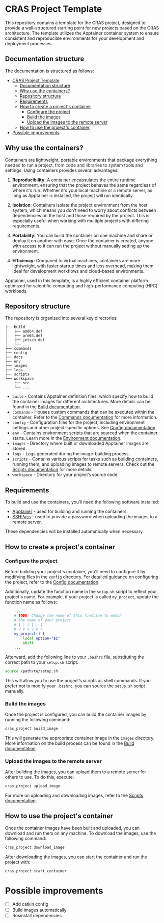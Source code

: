 # CRAS Project Template

This repository contains a template for the CRAS project, designed to provide a well-structured starting point for new projects based on the CRAS architecture. The template utilizes the Apptainer container system to ensure consistent and reproducible environments for your development and deployment processes.

## Documentation structure

The documentation is structured as follows:

- [CRAS Project Template](#cras-project-template)
  - [Documentation structure](#documentation-structure)
  - [Why use the containers?](#why-use-the-containers)
  - [Repository structure](#repository-structure)
  - [Requirements](#requirements)
  - [How to create a project's container](#how-to-create-a-projects-container)
    - [Configure the project](#configure-the-project)
    - [Build the images](#build-the-images)
    - [Upload the images to the remote server](#upload-the-images-to-the-remote-server)
  - [How to use the project's container](#how-to-use-the-projects-container)
- [Possible improvements](#possible-improvements)

## Why use the containers?

Containers are lightweight, portable environments that package everything needed to run a project, from code and libraries to system tools and settings. Using containers provides several advantages:

1. **Reproducibility:** A container encapsulates the entire runtime environment, ensuring that the project behaves the same regardless of where it's run. Whether it's your local machine or a remote server, as long as Apptainer is installed, the project will run identically.

2. **Isolation:** Containers isolate the project environment from the host system, which means you don’t need to worry about conflicts between dependencies on the host and those required by the project. This is especially useful when working with multiple projects with differing requirements.

3. **Portability:** You can build the container on one machine and share or deploy it on another with ease. Once the container is created, anyone with access to it can run the project without manually setting up the environment.

4. **Efficiency:** Compared to virtual machines, containers are more lightweight, with faster startup times and less overhead, making them ideal for development workflows and cloud-based environments.
  
Apptainer, used in this template, is a highly efficient container platform optimized for scientific computing and high-performance computing (HPC) workloads.

## Repository structure

The repository is organized into several key directories:

```
├── build
│   ├── amd64.def
│   ├── arm64.def
│   ├── jetson.def
│   └── ...
├── commands
├── config
├── docs
├── env
├── images
├── logs
├── scripts
└── workspace
    ├── src
    └── ...
```

- `build` - Contains Apptainer definition files, which specify how to build the container images for different architectures. More details can be found in the [Build documentation](docs/build.md).
- `commands` - Houses custom commands that can be executed within the container. Refer to the [Commands documentation](docs/commands.md) for more information.
- `config` - Configuration files for the project, including environment settings and other project-specific options. See [Config documentation](docs/config.md).
- `env` - Contains environment scripts that are sourced when the container starts. Learn more in the [Environment documentation](docs/environment.md).
- `images` - Directory where built or downloaded Apptainer images are stored.
- `logs` - Logs generated during the image-building process.
- `scripts` - Contains various scripts for tasks such as building containers, running them, and uploading images to remote servers. Check out the [Scripts documentation](docs/scripts.md) for more details.
- `workspace` - Directory for your project’s source code.
  
## Requirements

To build and use the containers, you'll need the following software installed:

- [Apptainer](https://apptainer.org/) - used for building and running the containers.
- [SSHPass](https://www.cyberciti.biz/faq/noninteractive-shell-script-ssh-password-provider/) - used to provide a password when uploading the images to a remote server.

These dependencies will be installed automatically when necessary.

## How to create a project's container

### Configure the project

Before building your project's container, you'll need to configure it by modifying files in the `config` directory. For detailed guidance on configuring the project, refer to the [Config documentation](docs/config.md).

Additionally, update the function name in the `setup.sh` script to reflect your project's name. For example, if your project is called `my_project`, update the function name as follows:

```bash
    ...
    # TODO: Change the name of this function to match 
    # the name of your project
    # | | | | | | 
    # v v v v v v
    my_project() {
        local option="$1"
        shift
    ...
```

Afterward, add the following line to your `.bashrc` file, substituting the correct path to your `setup.sh` script:

```bash
source /path/to/setup.sh
```

This will allow you to use the project’s scripts as shell commands. If you prefer not to modify your `.bashrc`, you can source the `setup.sh` script manually.

### Build the images

Once the project is configured, you can build the container images by running the following command:

```bash
cras_project build_image
```

This will generate the appropriate container image in the `images` directory. More information on the build process can be found in the [Build documentation](docs/build.md).

### Upload the images to the remote server

After building the images, you can upload them to a remote server for others to use. To do this, execute:

```bash
cras_project upload_image
```

For more on uploading and downloading images, refer to the [Scripts documentation](docs/scripts.md).

## How to use the project's container

Once the container images have been built and uploaded, you can download and run them on any machine. To download the images, use the following command:

```bash
cras_project download_image
```

After downloading the images, you can start the container and run the project with:

```bash
cras_project start_container
```


# Possible improvements

- [ ] Add catkin config
- [ ] Build images automatically
- [ ] Rosinstall dependencies
